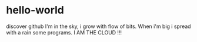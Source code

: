 # hello-world
discover github
I'm in the sky, i grow with flow of bits. When i'm big i spread with a rain some programs.
I AM THE CLOUD !!!
